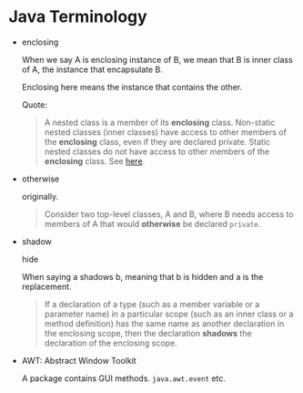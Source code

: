 # Java Terminology

- enclosing

    When we say A is enclosing instance of B, we mean that B is inner class of A,
    the instance that encapsulate B.

    Enclosing here means the instance that contains the other.

    Quote:

    > A nested class is a member of its **enclosing** class.
    > Non-static nested classes (inner classes) have access to other members of the **enclosing** class, even if they are declared private.
    > Static nested classes do not have access to other members of the **enclosing** class.
    > See [here](./Nested-Classes.md).

- otherwise

    originally.

    > Consider two top-level classes, A and B, where B needs access to members of A that would **otherwise** be declared `private`.

- shadow

    hide

    When saying a shadows b, meaning that b is hidden and a is the replacement.

    > If a declaration of a type (such as a member variable or a parameter name) in a particular scope (such as an inner class or a method definition) has the same name as another declaration in the enclosing scope,
    > then the declaration **shadows** the declaration of the enclosing scope.

- AWT: Abstract Window Toolkit

    A package contains GUI methods.
    `java.awt.event` etc.
